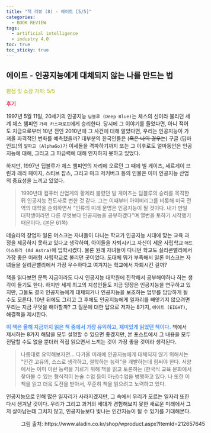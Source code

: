 ```yaml
---
title: "책 리뷰 (8) - 에이트 [5/5]"
categories:
  - BOOK REVIEW
tags:
  - artificial intelligence
  - industry 4.0
toc: true
toc_sticky: true
---
```


## 에이트 - 인공지능에게 대체되지 않는 나를 만드는 법

<span style="color:#AEB404">평점 및 소장 가치: 5/5</span>

<span style="color:#E03050"><b>후기</b></span>

1997년 5월 11일, 20세기의 인공지능 `딥블루 (Deep Blue)`는 체스의 신이라 불리던 세계 체스 챔피언 `가리 카스파로프`에게 승리한다. 당시에 그 이야기를 들었다면, 아니 적어도 지금으로부터 10년 전인 2010년에 그 사건에 대해 알았다면, 우리는 인공지능이 가져올 파격적인 변화를 예측했을까? 대부분의 한국인들은 (~~혹은 나의 경우는~~) 구글 (딥마인드)의 `알파고 (AlphaGo)`가 이세돌을 격파하기까지 또는 그 이후로도 얼마동안은 인공지능에 대해, 그리고 그 파급력에 대해 인지하지 못하고 있었다. 

하지만, 1997년 딥블루가 체스 챔피언의 자리에 오르던 그 때에 빌 게이츠, 세르게이 브린과 래리 페이지, 스티브 잡스, 그리고 마크 저커버크 등의 인물은 이미 인공지능 산업의 중요성을 느끼고 있었다.

>1990년대 컴퓨터 산업계의 황제라 불렸던 빌 게이츠는 딥블루의 승리를 목격한 뒤 인공지능 전도사로 변한 것 같다. 그는 이때부터 아이비리그를 비롯해 미국 전역의 대학을 순회하면서 "인류의 미래 문명은 인공지능이 될 것이다. 내가 만일 대학생이라면 다른 무엇보다 인공지능을 공부하겠다"며 열변을 토하기 시작했기 때문이다.
(본문 61쪽)

테슬라의 창업자 일론 머스크는 자녀들이 다니는 학교가 인공지능 시대에 맞는 교육 과정을 제공하지 못하고 있다고 생각하여, 아이들을 자퇴시키고 자신이 세운 사립학교 `애드 아스트라 (Ad Astra)`에 입학시켰다. 물론 원래 자녀들이 다니던 학교도 실리콘밸리에서 가장 좋은 미래형 사립학교로 불리던 곳이었다. 도대체 뭐가 부족해서 일론 머스크는 자녀들을 실리콘밸리에서 가장 우수하다고 여겨지는 학교에서 자퇴시킨 걸까?

책을 읽다보면 문득 지금이라도 다시 인공지능 대학원에 진학해서 공부해야하나 하는 생각이 들기도 한다. 하지만 세계 최고의 지성인들도 지금 당장은 인공지능을 연구하고 있지만, 그들도 결국 인공지능에게 대체되거나 인공지능을 보조하는 업무를 담당하게 될 수도 모른다. 10년 뒤에도 그리고 그 후에도 인공지능에게 일자리를 빼앗기지 않으려면 우리는 지금 무엇을 해야할까? 그 질문에 대한 답으로 저자는 8가지, `에이트 (EIGHT)`, 해결책을 제시한다. 

<span style="color:#5090F0"><b>이 책은 올해 지금까지 읽은 책 중에서 가장 유익하고, 재미있게 읽었던 책이다.</b></span> 책에서 제시하는 8가지 해답을 모두 설명할 수 있으면 좋겠지만, 본 포스트에서 그 내용을 모두 전달할 수도 없을 뿐더러 직접 읽으면서 느끼는 것이 가장 좋을 것이라 생각된다. 

>나름대로 요약해보자면... 다가올 미래에 인공지능에게 대체되지 않기 위해서는 "인간 고유의, 스스로 생각하고, 철학하는 능력"을 개발하는데 힘써야 한다. 서양에서는 이미 이런 능력을 기르기 위해 책을 읽고 토론하는 (한국식 교육 문화에서 찾아볼 수 있는 형식적이 논술 수업 등이 아닌)수업을 병행하고 있다. 나 또한 이 책을 읽고 더욱 도전을 받아서, 꾸준히 책을 읽으려고 노력하고 있다.

인공지능으로 인해 많은 일자리가 사라지겠지만, 그 속에서 우리가 모르는 일자리 또한 다시 생겨날 것이다. 우리가 그리고 과거의 세대가 경험해보지 못한 새로운 미래에서 그저 살아남는데 그치지 않고, 인공지능보다 빛나는 인간지능이 될 수 있기를 기대해본다.

<figure style="width: 100%">
  <img src="{{ site.url }}{{ site.baseurl }}/assets/images/book8.png" alt="">
  <figcaption>그림 출처: https://www.aladin.co.kr/shop/wproduct.aspx?ItemId=212657645</figcaption>
</figure>